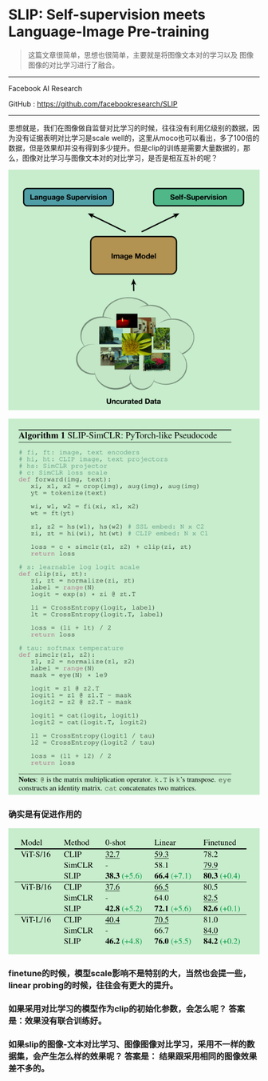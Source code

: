 # SLIP: Self-supervision meets Language-Image Pre-training

> 这篇文章很简单，思想也很简单，主要就是将图像文本对的学习以及 图像图像的对比学习进行了融合。

---

Facebook AI Research

GitHub :  https://github.com/facebookresearch/SLIP

---



​        思想就是，我们在图像做自监督对比学习的时候，往往没有利用亿级别的数据，因为没有证据表明对比学习是scale well的，这里从moco也可以看出，多了100倍的数据，但是效果却并没有得到多少提升。但是clip的训练是需要大量数据的，那么，图像对比学习与图像文本对的对比学习，是否是相互互补的呢？

![image-20220315164956796](..\images\image-20220315164956796.png)

![image-20220315202438591](..\images\image-20220315202438591.png)

### 确实是有促进作用的

![image-20220315194512918](..\images\image-20220315194512918.png)

### finetune的时候，模型scale影响不是特别的大，当然也会提一些，linear probing的时候，往往会有更大的提升。



### 如果采用对比学习的模型作为clip的初始化参数，会怎么呢？ 答案是：效果没有联合训练好。





### 如果slip的图像-文本对比学习、图像图像对比学习，采用不一样的数据集，会产生怎么样的效果呢？ 答案是： 结果跟采用相同的图像效果差不多的。
